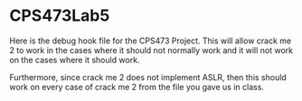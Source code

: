 # CPS473Lab5

Here is the debug hook file for the CPS473 Project. This will allow crack me 2 to work in the cases where it should not
  normally work and it will not work on the cases where it should work.
  
Furthermore, since crack me 2 does not implement ASLR, then this should work on every case of crack me 2 from the file you gave us in class.
